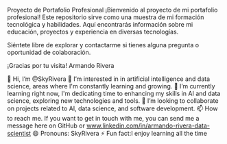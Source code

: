 Proyecto de Portafolio Profesional
¡Bienvenido al proyecto de mi portafolio profesional! Este repositorio sirve como una muestra de mi formación tecnológica y habilidades. Aquí encontrarás información sobre mi educación, proyectos y experiencia en diversas tecnologías.

Siéntete libre de explorar y contactarme si tienes alguna pregunta o oportunidad de colaboración.

¡Gracias por tu visita!
Armando Rivera

👋 Hi, I’m @SkyRivera
👀 I’m interested in in artificial intelligence and data science, areas where I'm constantly learning and growing.
🌱 I’m currently learning right now, I'm dedicating time to enhancing my skills in AI and data science, exploring new technologies and tools.
💞️ I’m looking to collaborate on projects related to AI, data science, and software development.
📫 How to reach me. If you want to get in touch with me, you can send me a message here on GitHub or www.linkedin.com/in/armando-rivera-data-scientist
😄 Pronouns: SkyRivera
⚡ Fun fact:I enjoy learning all the time
